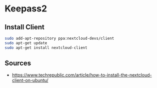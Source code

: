 # Keepass2

## Install Client

```bash
sudo add-apt-repository ppa:nextcloud-devs/client
sudo apt-get update
sudo apt-get install nextcloud-client
```

## Sources

* https://www.techrepublic.com/article/how-to-install-the-nextcloud-client-on-ubuntu/
